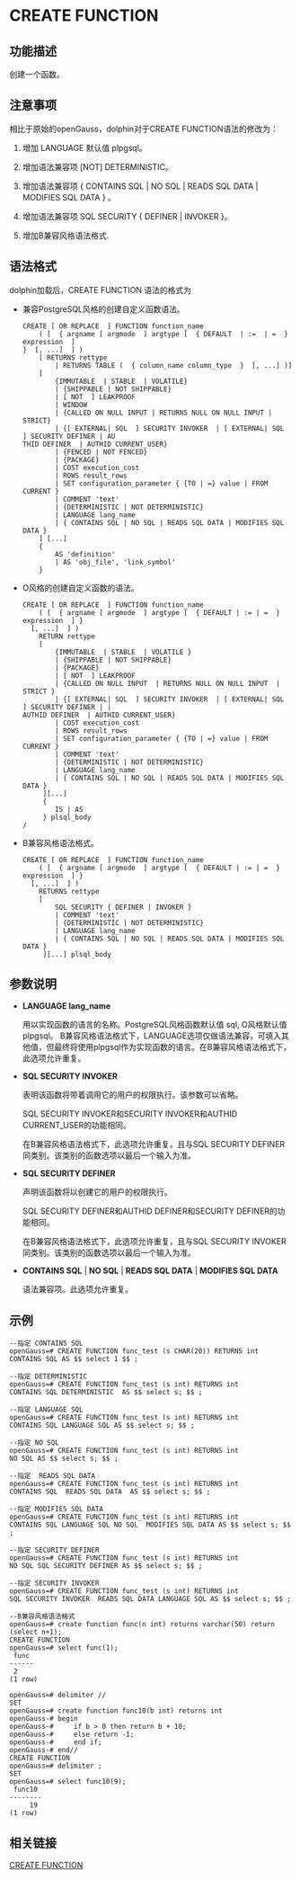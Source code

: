 # CREATE FUNCTION<a name="ZH-CN_TOPIC_0289900779"></a>

## 功能描述<a name="zh-cn_topic_0283136560_zh-cn_topic_0237122104_zh-cn_topic_0059778837_sd4b3500e6b35475aa19a15933fec5720"></a>

创建一个函数。

## 注意事项<a name="zh-cn_topic_0283136560_zh-cn_topic_0237122104_zh-cn_topic_0059778837_s4e29e167452e4cfda9adebadc939e3fd"></a>

相比于原始的openGauss，dolphin对于CREATE FUNCTION语法的修改为：

1. 增加 LANGUAGE 默认值 plpgsql。

2. 增加语法兼容项 [NOT] DETERMINISTIC。

3. 增加语法兼容项 { CONTAINS SQL | NO SQL | READS SQL DATA | MODIFIES SQL DATA } 。

4. 增加语法兼容项 SQL SECURITY { DEFINER | INVOKER }。

5. 增加B兼容风格语法格式.

## 语法格式<a name="zh-cn_topic_0283136560_zh-cn_topic_0237122104_zh-cn_topic_0059778837_s7109c8eddfba4ea0b3cc85d39d0ab774"></a>

dolphin加载后，CREATE FUNCTION 语法的格式为

- 兼容PostgreSQL风格的创建自定义函数语法。

  ```
  CREATE [ OR REPLACE  ] FUNCTION function_name
      ( [  { argname [ argmode  ] argtype [  { DEFAULT  | :=  | =  } expression  ]
  }  [, ...]  ] )
      [ RETURNS rettype
          | RETURNS TABLE (  { column_name column_type  }  [, ...] )]
      [
          {IMMUTABLE  | STABLE  | VOLATILE}
          | {SHIPPABLE | NOT SHIPPABLE}
          | [ NOT  ] LEAKPROOF
          | WINDOW
          | {CALLED ON NULL INPUT | RETURNS NULL ON NULL INPUT | STRICT}
          | {[ EXTERNAL| SQL  ] SECURITY INVOKER  | [ EXTERNAL| SQL  ] SECURITY DEFINER | AU
  THID DEFINER  | AUTHID CURRENT_USER}
          | {FENCED | NOT FENCED}
          | {PACKAGE}
          | COST execution_cost
          | ROWS result_rows
          | SET configuration_parameter { {TO | =} value | FROM CURRENT }
          | COMMENT 'text'
          | {DETERMINISTIC | NOT DETERMINISTIC}
          | LANGUAGE lang_name
          | { CONTAINS SQL | NO SQL | READS SQL DATA | MODIFIES SQL DATA }
      ] [...]
      {
          AS 'definition'
          | AS 'obj_file', 'link_symbol'
      }

-   O风格的创建自定义函数的语法。

    ```
    CREATE [ OR REPLACE  ] FUNCTION function_name
        ( [  { argname [ argmode  ] argtype [  { DEFAULT | := | =  } expression  ] }
      [, ...]  ] )
        RETURN rettype 
        [
            {IMMUTABLE  | STABLE  | VOLATILE }
            | {SHIPPABLE | NOT SHIPPABLE}
            | {PACKAGE}
            | [ NOT  ] LEAKPROOF
            | {CALLED ON NULL INPUT  | RETURNS NULL ON NULL INPUT  | STRICT }
            | {[ EXTERNAL| SQL  ] SECURITY INVOKER  | [ EXTERNAL| SQL  ] SECURITY DEFINER | |
    AUTHID DEFINER  | AUTHID CURRENT_USER}
            | COST execution_cost
            | ROWS result_rows
            | SET configuration_parameter { {TO | =} value | FROM CURRENT }
            | COMMENT 'text'
            | {DETERMINISTIC | NOT DETERMINISTIC}
            | LANGUAGE lang_name
            | { CONTAINS SQL | NO SQL | READS SQL DATA | MODIFIES SQL DATA }
         ][...]
         {
            IS | AS
         } plsql_body
    /

-   B兼容风格语法格式。

    ```
    CREATE [ OR REPLACE  ] FUNCTION function_name
        ( [  { argname [ argmode  ] argtype [  { DEFAULT | := | =  } expression  ] }
      [, ...]  ] )
        RETURNS rettype 
        [
            SQL SECURITY { DEFINER | INVOKER }
            | COMMENT 'text'
            | {DETERMINISTIC | NOT DETERMINISTIC}
            | LANGUAGE lang_name
            | { CONTAINS SQL | NO SQL | READS SQL DATA | MODIFIES SQL DATA }
         ][...] plsql_body

## 参数说明<a name="zh-cn_topic_0283136560_zh-cn_topic_0237122104_zh-cn_topic_0059778837_sd944ea321dde4635bf07b637385f13f9"></a>

-   **LANGUAGE  lang_name**

    用以实现函数的语言的名称。PostgreSQL风格函数默认值 sql, O风格默认值 plpgsql。 B兼容风格语法格式下，LANGUAGE选项仅做语法兼容，可填入其他值，但最终将使用plpgsql作为实现函数的语言。在B兼容风格语法格式下，此选项允许重复。

- **SQL SECURITY INVOKER**

   表明该函数将带着调用它的用户的权限执行。该参数可以省略。
   
   SQL SECURITY INVOKER和SECURITY INVOKER和AUTHID CURRENT\_USER的功能相同。

   在B兼容风格语法格式下，此选项允许重复，且与SQL SECURITY DEFINER同类别。该类别的函数选项以最后一个输入为准。

- **SQL SECURITY DEFINER**

  声明该函数将以创建它的用户的权限执行。

  SQL SECURITY DEFINER和AUTHID DEFINER和SECURITY DEFINER的功能相同。

  在B兼容风格语法格式下，此选项允许重复，且与SQL SECURITY INVOKER同类别。该类别的函数选项以最后一个输入为准。

- **CONTAINS SQL** | **NO SQL** | **READS SQL DATA** | **MODIFIES SQL DATA**

  语法兼容项。此选项允许重复。

## 示例<a name="zh-cn_topic_0283136560_zh-cn_topic_0237122104_zh-cn_topic_0059778837_scc61c5d3cc3e48c1a1ef323652dda821"></a>

```
--指定 CONTAINS SQL
openGauss=# CREATE FUNCTION func_test (s CHAR(20)) RETURNS int  
CONTAINS SQL AS $$ select 1 $$ ;

--指定 DETERMINISTIC
openGauss=# CREATE FUNCTION func_test (s int) RETURNS int 
CONTAINS SQL DETERMINISTIC  AS $$ select s; $$ ;

--指定 LANGUAGE SQL
openGauss=# CREATE FUNCTION func_test (s int) RETURNS int  
CONTAINS SQL LANGUAGE SQL AS $$ select s; $$ ;

--指定 NO SQL
openGauss=# CREATE FUNCTION func_test (s int) RETURNS int  
NO SQL AS $$ select s; $$ ;

--指定  READS SQL DATA
openGauss=# CREATE FUNCTION func_test (s int) RETURNS int 
CONTAINS SQL  READS SQL DATA  AS $$ select s; $$ ;

--指定 MODIFIES SQL DATA
openGauss=# CREATE FUNCTION func_test (s int) RETURNS int  
CONTAINS SQL LANGUAGE SQL NO SQL  MODIFIES SQL DATA AS $$ select s; $$ ;

--指定 SECURITY DEFINER
openGauss=# CREATE FUNCTION func_test (s int) RETURNS int 
NO SQL SQL SECURITY DEFINER AS $$ select s; $$ ;

--指定 SECURITY INVOKER
openGauss=# CREATE FUNCTION func_test (s int) RETURNS int  
SQL SECURITY INVOKER  READS SQL DATA LANGUAGE SQL AS $$ select s; $$ ;

--B兼容风格语法格式
openGauss=# create function func(n int) returns varchar(50) return (select n+1);
CREATE FUNCTION
openGauss=# select func(1);
 func
------
 2
(1 row)

openGauss=# delimiter //
SET
openGauss=# create function func10(b int) returns int
openGauss-# begin
openGauss-#     if b > 0 then return b + 10;
openGauss-#     else return -1;
openGauss-#     end if;
openGauss-# end//
CREATE FUNCTION
openGauss=# delimiter ;
SET
openGauss=# select func10(9);
 func10
--------
     19
(1 row)
```


## 相关链接<a name="zh-cn_topic_0283136560_zh-cn_topic_0237122104_zh-cn_topic_0059778837_sfbe47252e2d24b638c428f7160f181ec"></a>

[CREATE FUNCTION](CREATE-FUNCTION.md)

